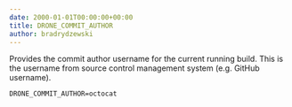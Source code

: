 ```yaml
---
date: 2000-01-01T00:00:00+00:00
title: DRONE_COMMIT_AUTHOR
author: bradrydzewski
---
```


Provides the commit author username for the current running build. This is the username from source control management system (e.g. GitHub username).

```
DRONE_COMMIT_AUTHOR=octocat
```
